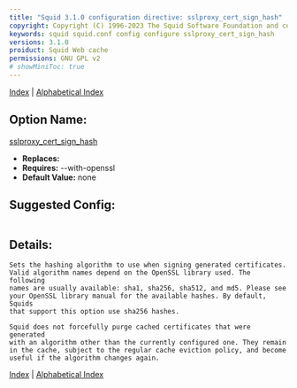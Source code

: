 ```yaml
---
title: "Squid 3.1.0 configuration directive: sslproxy_cert_sign_hash"
copyright: Copyright (C) 1996-2023 The Squid Software Foundation and contributors
keywords: squid squid.conf config configure sslproxy_cert_sign_hash
versions: 3.1.0
proiduct: Squid Web cache
permissions: GNU GPL v2
# showMiniToc: true
---
```

[Index](index#toc_sslproxy_cert_sign_hash) | [Alphabetical Index](index_all#toc_sslproxy_cert_sign_hash)

## Option Name:
[sslproxy_cert_sign_hash](#sslproxy_cert_sign_hash)
 * **Replaces:** 
 * **Requires:** --with-openssl
 * **Default Value:** none


## Suggested Config:
```plaintext

```

## Details:

	Sets the hashing algorithm to use when signing generated certificates.
	Valid algorithm names depend on the OpenSSL library used. The following
	names are usually available: sha1, sha256, sha512, and md5. Please see
	your OpenSSL library manual for the available hashes. By default, Squids
	that support this option use sha256 hashes.

	Squid does not forcefully purge cached certificates that were generated
	with an algorithm other than the currently configured one. They remain
	in the cache, subject to the regular cache eviction policy, and become
	useful if the algorithm changes again.



[Index](index#toc_sslproxy_cert_sign_hash) | [Alphabetical Index](index_all#toc_sslproxy_cert_sign_hash)

